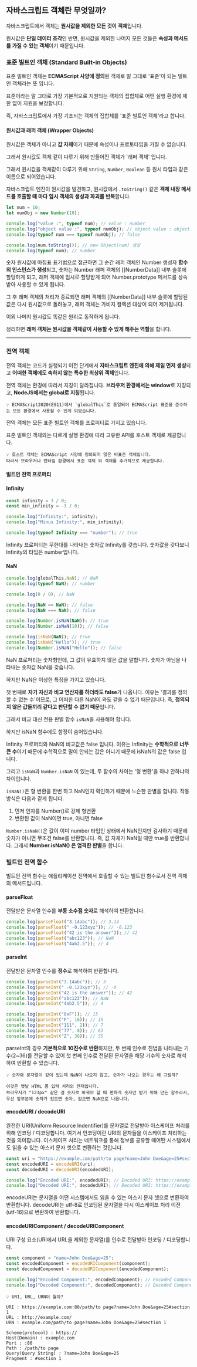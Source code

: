 ## 자바스크립트 객체란 무엇일까?

자바스크립트에서 객체는 **원시값을 제외한 모든 것이 객체**입니다.

원시값은 **단일 데이터 조각**인 반면, 원시값을 제외한 나머지 모든 것들은 **속성과 메서드를 가질 수 있는 객체**이기 때문입니다.

### 표준 빌트인 객체 (Standard Built-in Objects)

표준 빌트인 객체는 **ECMAScript 사양에 정의**된 객체로 말 그대로 '표준'이 되는 빌트인 객체라는 뜻 입니다.

표준이라는 말 그대로 가장 기본적으로 지원되는 객체의 집합체로 어떤 실행 환경에 제한 없이 지원을 보장합니다.

즉, 자바스크립트에서 가장 기초되는 객체의 집합체를 '표준 빌트인 객체'라고 합니다.

#### 원시값과 래퍼 객체 (Wrapper Objects)

원시값은 객체가 아니고 **값 자체**이기 때문에 속성이나 프로토타입을 가질 수 없습니다.

그래서 원시값도 객체 같이 다루기 위해 만들어진 객체가 '래퍼 객체' 입니다.

그래서 원시값을 객체같이 다루기 위해 `String`, `Number`, `Boolean` 등 원시 타입과 같은 이름으로 되어있습니다.

자바스크립트 엔진이 원시값을 발견하고, 원시값에서 `.toString()` 같은 **객체 내장 메서드를 호출할 때 마다 임시 객체의 생성과 파괴를 반복**합니다.

```js
let num = 10;
let numObj = new Number(10);

console.log("value :", typeof num); // value : number
console.log("object value :", typeof numObj); // object value : object
console.log(typeof num === typeof numObj); // false

console.log(num.toString()); // new Object(num) 생성
console.log(typeof num); // number
```

숫자 원시값에 마침표 표기법으로 접근하면 그 순간 래퍼 객체인 Number 생성자 **함수의 인스턴스가 생성**되고, 숫자는 Number 래퍼 객체의 \[\[NumberData\]\] 내부 슬롯에 할당하게 되고, 래퍼 객체에 임시로 할당받게 되어 Number.prototype 메서드를 상속받아 사용할 수 있게 됩니다.

그 후 래퍼 객체의 처리가 종료되면 래퍼 객체의 \[\[NumberData\]\] 내부 슬롯에 할당된 값은 다시 원시값으로 돌려놓고, 래퍼 객체는 가비지 컬렉션 대상이 되어 제거됩니다.

이외 나머지 원시값도 똑같은 원리로 동작하게 됩니다.

정리하면 **래퍼 객체는 원시값을 객체같이 사용할 수 있게 해주는 역할**을 합니다.

---

### 전역 객체

전역 객체는 코드가 실행되기 이전 단계에서 **자바스크립트 엔진에 의해 제일 먼저 생성**되고 **어떠한 객체에도 속하지 않는 특수한 최상위 객체**입니다.

전역 객체는 환경에 따라서 지칭이 달라집니다.
**브라우저 환경에서는 window**로 지칭되고, **NodeJS에서는 global로 지칭**됩니다.

```
💡 ECMAScript2020(ES11)에서 `globalThis`로 통일되어 ECMAScript 표준을 준수하는 모든 환경에서 사용할 수 있게 되었습니다.
```

전역 객체는 모든 표준 빌트인 객체를 프로퍼티로 가지고 있습니다.

표준 빌트인 객체와는 다르게 실행 환경에 따라 고유한 API를 호스트 객체로 제공합니다.

```
💡 호스트 객체는 ECMAScript 사양에 정의되지 않은 비표준 객체입니다.
따라서 브라우저나 런타임 환경에서 표준 객체 외 객체를 추가적으로 제공합니다.
```

#### 빌트인 전역 프로퍼티

#### Infinity

```js
const infinity = 3 / 0;
const min_infinity = -3 / 0;

console.log("Infinity:", infinity);
console.log("Minus Infinity:", min_infinity);

console.log(typeof Infinity === "number"); // true
```

Infinity 프로퍼티는 무한대를 나타내는 숫자값 Infinity를 갖습니다.
숫자값을 갖다보니 Infinity의 타입은 number입니다.

#### NaN

```js
console.log(globalThis.NaN); // NaN
console.log(typeof NaN); // number

console.log(0 / 0); // NaN

console.log(NaN == NaN); // false
console.log(NaN === NaN); // false

console.log(Number.isNaN(NaN)); // true
console.log(Number.isNaN(10)); // false

console.log(isNaN(NaN)); // true
console.log(isNaN("Hello")); // true
console.log(Number.isNaN("Hello")); // false
```

NaN 프로퍼티는 숫자형인데, 그 값이 유효하지 않은 값을 말합니다.
숫자가 아님을 나타내는 숫자값 NaN을 갖습니다.

하지만 NaN은 이상한 특징을 가지고 있습니다.

첫 번째로 **자기 자신과 비교 연산자를 하더라도 false**가 나옵니다.
이유는 '결과를 정의할 수 없는 수'이므로, 그 어떠한 다른 NaN이 와도 같을 수 없기 때문입니다.
즉, **정의되지 않은 값들끼리 같다고 판단할 수 없기 때문**입니다.

그래서 비교 대신 전용 판별 함수 `isNaN`을 사용해야 합니다.

하지만 isNaN 함수에도 함정이 숨어있습니다.

Infinity 프로퍼티와 NaN의 비교값은 false 입니다.
이유는 Infinity는 **수학적으로 너무 큰 수**이기 때문에 수학적으로 말이 안되는 값은 아니기 때문에 isNaN의 값은 false 입니다.

그리고 `isNaN`과 `Number.isNaN` 이 있는데, 두 함수의 차이는 '형 변환'을 하냐 안하냐의 차이입니다.

`isNaN()`은 형 변환을 한번 하고 NaN인지 확인하기 때문에 느슨한 판별을 합니다.
작동 방식은 다음과 같게 됩니다.

1. 먼저 인자를 Number()로 강제 형변환
2. 변환된 값이 NaN이면 true, 아니면 false

`Number.isNaN()`은 값이 이미 number 타입인 상태에서 NaN인지만 검사하기 때문에 숫자가 아니면 무조건 false를 반환합니다.
즉, 값 자체가 NaN일 때만 true를 반환합니다.
그래서 **Number.isNaN() 은 엄격한 판별**을 합니다.

### 빌트인 전역 함수

빌트인 전역 함수는 애플리케이션 전역에서 호출할 수 있는 빌트인 함수로서 전역 객체의 메서드입니다.

#### parseFloat

전달받은 문자열 인수를 **부동 소수점 숫자**로 해석하여 반환합니다.

```js
console.log(parseFloat("3.14abc")); // 3.14
console.log(parseFloat(" -0.123xyz")); // -0.123
console.log(parseFloat("42 is the answer")); // 42
console.log(parseFloat("abc123")); // NaN
console.log(parseFloat("4ab2.5")); // 4
```

#### parseInt

전달받은 문자열 인수를 **정수**로 해석하여 반환합니다.

```js
console.log(parseInt("3.14abc")); // 3
console.log(parseInt(" -0.123xyz")); // -0
console.log(parseInt("42 is the answer")); // 42
console.log(parseInt("abc123")); // NaN
console.log(parseInt("4ab2.5")); // 4

console.log(parseInt("0xF")); // 15
console.log(parseInt("F", 16)); // 15
console.log(parseInt("111", 2)); // 7
console.log(parseInt("77", 8)); // 63
console.log(parseInt("Z", 36)); // 35
```

parseInt의 경우 **기본적으로 10진수로 반환**하지만, 두 번째 인수로 진법을 나타내는 기수(2~36)를 전달할 수 있어 첫 번째 인수로 전달된 문자열을 해당 기수의 숫자로 해석하여 반환할 수 있습니다.

```
💡 숫자와 문자열이 같이 있는데 NaN이 나오지 않고, 숫자가 나오는 경우는 왜 그럴까?

이것은 옛날 HTML 폼 입력 처리의 잔재입니다.
브라우저가 "123px" 같은 걸 숫자로 바꿔야 할 때 편하게 숫자만 받기 위해 만든 함수라서, 우선 앞부분에 숫자가 있으면 숫자, 없으면 NaN으로 나옵니다.
```

#### encodeURI / decodeURI

완전한 URI(Uniform Resource Indentifier)를 문자열로 전달받아 이스케이프 처리를 위해 인코딩 / 디코딩합니다.
여기서 인코딩이란 URI의 문자들을 이스케이프 처리하는 것을 의미합니다.
이스케이프 처리는 네트워크를 통해 정보를 공유할 때어떤 시스템에서도 읽을 수 있는 아스키 문자 셋으로 변환하는 것입니다.

```js
const uri = "https://example.com/path/to page?name=John Doe&age=25#section 1";
const encodedURI = encodeURI(uri);
const decodedURI = decodeURI(encodedURI);

console.log("Encoded URI:", encodedURI); // Encoded URI: https://example.com/path/to%20page?name=John%20Doe&age=25#section%201
console.log("Decoded URI:", decodedURI); // Decoded URI: https://example.com/path/to page?name=John Doe&age=25#section 1
```

encodeURI는 문자열을 어떤 시스템에서도 읽을 수 있는 아스키 문자 셋으로 변환하여 반환합니다.
decodeURI는 utf-8로 인코딩된 문자열을 다시 이스케이프 처리 이전(utf-16)으로 변환하여 반환합니다.

#### encodeURIComponent / decodeURIComponent

URI 구성 요소(URI에서 URL을 제외한 문자열)를 인수로 전달받아 인코딩 / 디코딩합니다.

```js
const component = "name=John Doe&age=25";
const encodedComponent = encodeURIComponent(component);
const decodedComponent = decodeURIComponent(encodedComponent);

console.log("Encoded Component:", encodedComponent); // Encoded Component: name%3DJohn%20Doe%26age%3D25
console.log("Decoded Component:", decodedComponent); // Decoded Component: name=John Doe&age=25
```

```
💡 URI, URL, URN이 뭘까?

URI : https://example.com:80/path/to page?name=John Doe&age=25#section 1
URL : http://example.com/
URN : example.com/path/to page?name=John Doe&age=25#section 1

Scheme(protocol) : https://
Host(Domain) : example.com
Port : :80
Path : /path/to page
Query(Query String) : ?name=John Doe&age=25
Fragment : #section 1
```
